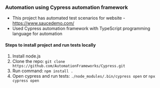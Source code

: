 ### Automation using Cypress automation framework

- This project has automated test scenarios for website - https://www.saucedemo.com/
- Used Cypress automation framework with TypeScript programming language for automation

#### Steps to install project and run tests locally

1. Install node.js
2. Clone the repo: `git clone https://github.com/AutomationFrameworks/Cypress.git`
3. Run command: `npm install .`
4. Open cypress and run tests: `./node_modules/.bin/cypress open` or `npx cypress open`
